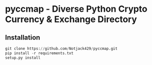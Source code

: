 # pyccmap - Diverse Python Crypto Currency & Exchange Directory

## Installation
```python
git clone https://github.com/Notjack429/pyccmap.git
pip install -r requirements.txt
setup.py install
```
